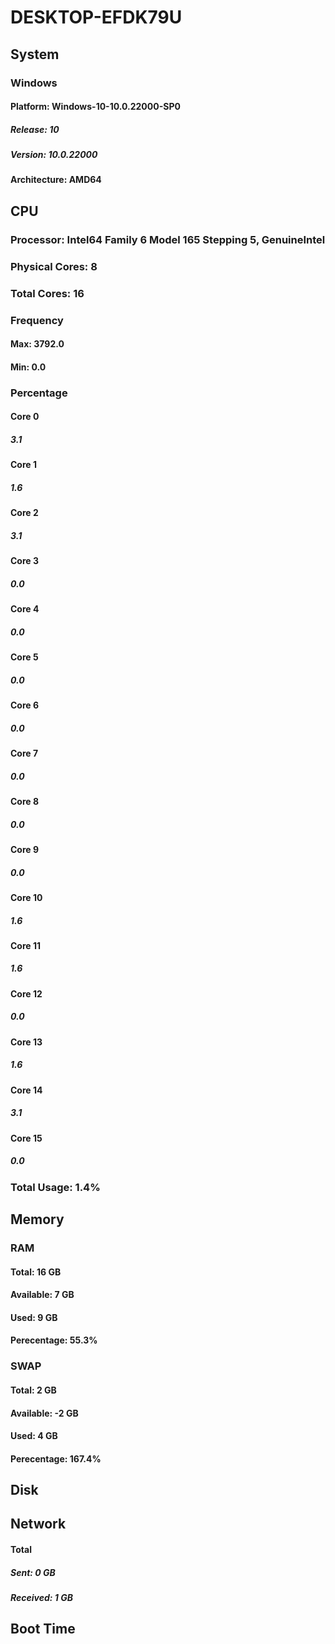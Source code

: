 # DESKTOP-EFDK79U
## System
### Windows
#### Platform: Windows-10-10.0.22000-SP0
##### Release: 10
##### Version: 10.0.22000
#### Architecture: AMD64
## CPU
### Processor: Intel64 Family 6 Model 165 Stepping 5, GenuineIntel
### Physical Cores: 8
### Total Cores: 16
### Frequency
#### Max: 3792.0
#### Min: 0.0
### Percentage
#### Core 0
##### 3.1
#### Core 1
##### 1.6
#### Core 2
##### 3.1
#### Core 3
##### 0.0
#### Core 4
##### 0.0
#### Core 5
##### 0.0
#### Core 6
##### 0.0
#### Core 7
##### 0.0
#### Core 8
##### 0.0
#### Core 9
##### 0.0
#### Core 10
##### 1.6
#### Core 11
##### 1.6
#### Core 12
##### 0.0
#### Core 13
##### 1.6
#### Core 14
##### 3.1
#### Core 15
##### 0.0
### Total Usage: 1.4%
## Memory
### RAM 
#### Total: 16 GB
#### Available: 7 GB
#### Used: 9 GB
#### Perecentage: 55.3%
### SWAP
#### Total: 2 GB
#### Available: -2 GB
#### Used: 4 GB
#### Perecentage: 167.4%
## Disk

## Network

#### Total
##### Sent: 0 GB
##### Received: 1 GB
## Boot Time